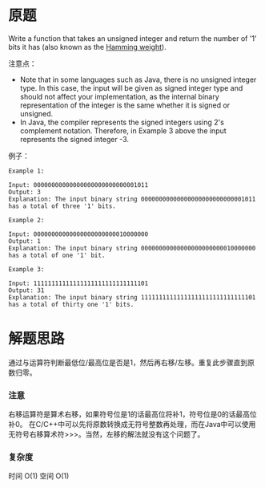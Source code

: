# 原题
Write a function that takes an unsigned integer and return the number of '1' bits
it has (also known as the [Hamming weight](http://en.wikipedia.org/wiki/Hamming_weight)).

注意点：

  - Note that in some languages such as Java, there is no unsigned integer type. In this case, the input will be given as signed integer type and should not affect your implementation, as the internal binary representation of the integer is the same whether it is signed or unsigned.
  - In Java, the compiler represents the signed integers using 2's complement notation. Therefore, in Example 3 above the input represents the signed integer -3.

例子：

```
Example 1:

Input: 00000000000000000000000000001011
Output: 3
Explanation: The input binary string 00000000000000000000000000001011 has a total of three '1' bits.

Example 2:

Input: 00000000000000000000000010000000
Output: 1
Explanation: The input binary string 00000000000000000000000010000000 has a total of one '1' bit.

Example 3:

Input: 11111111111111111111111111111101
Output: 31
Explanation: The input binary string 11111111111111111111111111111101 has a total of thirty one '1' bits.
```

# 解题思路
通过与运算符判断最低位/最高位是否是1，然后再右移/左移。重复此步骤直到原数归零。

### 注意
右移运算符是算术右移，如果符号位是1的话最高位将补1，符号位是0的话最高位补0。
在C/C++中可以先将原数转换成无符号整数再处理，而在Java中可以使用无符号右移算术符>>>。当然，左移的解法就没有这个问题了。

### 复杂度
时间 O(1) 空间 O(1)
